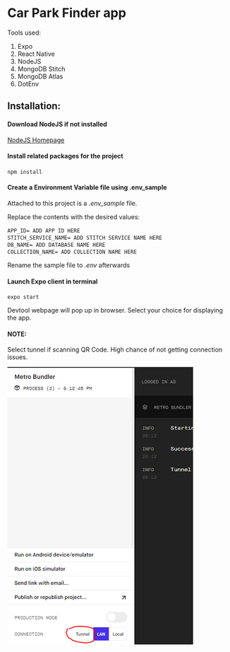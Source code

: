 # Car Park Finder app

Tools used:

1. Expo
2. React Native
3. NodeJS
4. MongoDB Stitch
5. MongoDB Atlas
6. DotEnv

## Installation:

#### Download NodeJS if not installed

[NodeJS Homepage](https://nodejs.org/)

#### Install related packages for the project

```
npm install
```

#### Create a Environment Variable file using .env_sample

Attached to this project is a _.env_sample_ file.

Replace the contents with the desired values:

```
APP_ID= ADD APP ID HERE
STITCH_SERVICE_NAME= ADD STITCH SERVICE NAME HERE
DB_NAME= ADD DATABASE NAME HERE
COLLECTION_NAME= ADD COLLECTION NAME HERE
```

Rename the sample file to _.env_ afterwards

#### Launch Expo client in terminal

```
expo start
```

Devtool webpage will pop up in browser. Select your choice for displaying the app.

#### NOTE:

Select tunnel if scanning QR Code. High chance of not getting connection issues.

![Expo DevTool page](./assets/Expo_devtools.PNG)
